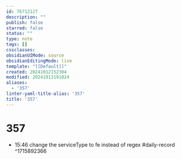 ```yaml
---
id: 76712127
description: ""
publish: false
starred: false
status: ""
type: note
tags: []
cssclasses: 
obsidianUIMode: source
obsidianEditingMode: live
template: "[[Default]]"
created: 20241012152304
modified: 20241013191024
aliases:
  - '357'
linter-yaml-title-alias: '357'
title: '357'
---
```

# 357
- 15:46 change the serviceType to fe instead of regex #daily-record ^1715892366
